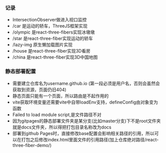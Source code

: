 ### 记录

* IntersectionObserver做进入视口监控
* /car 是运动的轿车，ThreeJS框架实现
* /olympic 是react-three-fibers实现冰墩墩
* /star 是react-three-fiber实现运动的轿车
* /lazy-img 原生懒加载图片实现
* /house 是react-three-fiber实现3D看房
* /china 是react-three-fiber实现3D中国地图

### 静态部署配置

* 需要建立仓库名为username.github.io (第一段必须是用户名，否则会虽然会获取到资源，页面仍旧404)
* 静态页面只能有一个页面，所以路由是不起作用的
* vite获取环境变量还需要vite中自带loadEnv支持，defineConfig由对象变为函数
* Failed to load module script,是文件路径不对
* 因为gitpages的静态部署文件夹是某分支(比如master分支)下不是root文件夹就是docs文件夹，所以得把打包目录名称改为docs
* 部署到github Pages时，直接修改base配置会影响相关路径的引用，所以可以在打包之后修改index.html里面文件的引用路径(加上仓库绝对路径/react-three-fiber-demo/)
